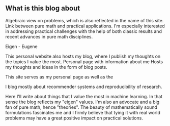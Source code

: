 <!--
.. title: About this blog
.. slug: about-this-blog
.. date: 2019-08-17 18:45:38 UTC+03:00
.. tags:
.. category: Blog
.. link:
.. description:
.. type: text
.. author: Evgeny Frolov
-->

## What is this blog about
Algebraic view on problems, which is also reflected in the name of this site.
Link between pure math and practical applications.
I'm especially interested in addressing practical challenges with the help of both classic results and recent advances in pure math disciplines.

Eigen - Eugene

This personal website also hosts my blog, where I publish my thoughts on the topics I value the most.
Personal page with information about me
Hosts my thoughts and ideas in the form of blog posts.

This site serves as my personal page as well as the

I blog mostly about recommender systems and reproducibility of research.

Here I'll write about things that I value the most in machine learning. In that sense the blog reflects my "eigen" values.
I'm also an advocate and a big fan of pure math, hence "theories".
The beauty of mathematically sound formulations fascinates me and I firmly believe that tying it with real world problems may have a great positive impact on practical solutions.
